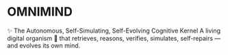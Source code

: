 # OMNIMIND
✨ The Autonomous, Self-Simulating, Self-Evolving Cognitive Kernel  A living digital organism 🧬 that retrieves, reasons, verifies, simulates, self-repairs — and evolves its own mind.
